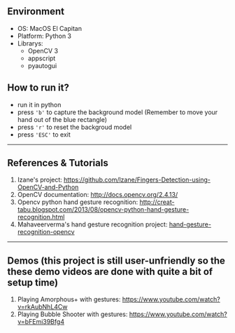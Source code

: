 ## Environment
- OS: MacOS El Capitan
- Platform: Python 3
- Librarys: 
	- OpenCV 3
	- appscript
	- pyautogui

## How to run it?
- run it in python
- press `'b'` to capture the background model (Remember to move your hand out of the blue rectangle)
- press `'r'` to reset the backgroud model
- press `'ESC'` to exit

----------------------
## References & Tutorials

1. Izane's project: https://github.com/lzane/Fingers-Detection-using-OpenCV-and-Python
2. OpenCV documentation: 
http://docs.opencv.org/2.4.13/
3. Opencv python hand gesture recognition:
http://creat-tabu.blogspot.com/2013/08/opencv-python-hand-gesture-recognition.html
4. Mahaveerverma's hand gesture recognition project:
[hand-gesture-recognition-opencv](https://github.com/mahaveerverma/hand-gesture-recognition-opencv)


----------------------
## Demos (this project is still user-unfriendly so the these demo videos are done with quite a bit of setup time)

1. Playing Amorphous+ with gestures: https://www.youtube.com/watch?v=rkAubNhL4Cw
2. Playing Bubble Shooter with gestures: https://www.youtube.com/watch?v=bFEmi39Bfg4
